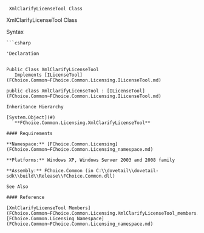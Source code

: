 ﻿     XmlClarifyLicenseTool Class                                                   

XmlClarifyLicenseTool Class

Syntax

```vbnet
```csharp

'Declaration
 

Public Class XmlClarifyLicenseTool 
   Implements [ILicenseTool](FChoice.Common~FChoice.Common.Licensing.ILicenseTool.md) 

public class XmlClarifyLicenseTool : [ILicenseTool](FChoice.Common~FChoice.Common.Licensing.ILicenseTool.md)  

Inheritance Hierarchy

[System.Object](#)  
   **FChoice.Common.Licensing.XmlClarifyLicenseTool**  

#### Requirements

**Namespace:** [FChoice.Common.Licensing](FChoice.Common~FChoice.Common.Licensing_namespace.md)

**Platforms:** Windows XP, Windows Server 2003 and 2008 family

**Assembly:** FChoice.Common (in C:\\dovetail\\dovetail-sdk\\build\\Release\\FChoice.Common.dll)

See Also

#### Reference

[XmlClarifyLicenseTool Members](FChoice.Common~FChoice.Common.Licensing.XmlClarifyLicenseTool_members.md)  
[FChoice.Common.Licensing Namespace](FChoice.Common~FChoice.Common.Licensing_namespace.md)